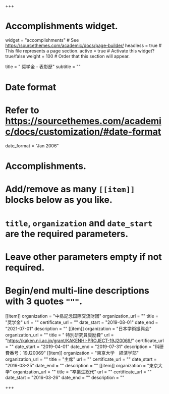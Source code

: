 +++
# Accomplishments widget.
widget = "accomplishments"  # See https://sourcethemes.com/academic/docs/page-builder/
headless = true  # This file represents a page section.
active = true  # Activate this widget? true/false
weight = 100  # Order that this section will appear.

title = " 奨学金・表彰歴"
subtitle = ""

# Date format
#   Refer to https://sourcethemes.com/academic/docs/customization/#date-format
date_format = "Jan 2006"

# Accomplishments.
#   Add/remove as many `[[item]]` blocks below as you like.
#   `title`, `organization` and `date_start` are the required parameters.
#   Leave other parameters empty if not required.
#   Begin/end multi-line descriptions with 3 quotes `"""`.
[[item]]
  organization = "中島記念国際交流財団"
  organization_url = ""
  title = "奨学金"
  url = ""
  certificate_url = ""
  date_start = "2019-08-01"
  date_end = "2021-07-01"
  description = ""
[[item]]
  organization = "日本学術振興会"
  organization_url = ""
  title = " 特別研究員奨励費"
  url = "https://kaken.nii.ac.jp/grant/KAKENHI-PROJECT-19J20069/"
  certificate_url = ""
  date_start = "2019-04-01"
  date_end = "2019-07-31"
  description = "科研費番号：19J20069"
[[item]]
  organization = "東京大学　経済学部"
  organization_url = ""
  title = "主席"
  url = ""
  certificate_url = ""
  date_start = "2016-03-25"
  date_end = ""
  description = ""
[[item]]
  organization = "東京大学"
  organization_url = ""
  title = "卒業生総代"
  url = ""
  certificate_url = ""
  date_start = "2016-03-26"
  date_end = ""
  description = ""

+++
